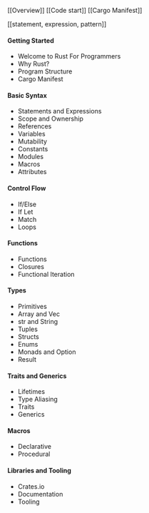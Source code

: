 
[[Overview]]
[[Code start]]
[[Cargo Manifest]]


[[statement, expression, pattern]]







#### Getting Started

- Welcome to Rust For Programmers
- Why Rust?
- Program Structure
- Cargo Manifest

#### Basic Syntax

- Statements and Expressions
- Scope and Ownership
- References
- Variables
- Mutability
- Constants
- Modules
- Macros
- Attributes

#### Control Flow

- If/Else
- If Let
- Match
- Loops

#### Functions

- Functions
- Closures
- Functional Iteration

#### Types

- Primitives
- Array and Vec
- str and String
- Tuples
- Structs
- Enums
- Monads and Option
- Result

#### Traits and Generics

- Lifetimes
- Type Aliasing
- Traits
- Generics

#### Macros

- Declarative
- Procedural

#### Libraries and Tooling

- Crates.io
- Documentation
- Tooling




